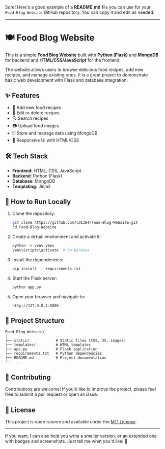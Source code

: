 Sure! Here's a good example of a **README.md** file you can use for your `Food-Blog-Website` GitHub repository. You can copy it and edit as needed:

---

# 🍽️ Food Blog Website

This is a simple **Food Blog Website** built with **Python (Flask)** and **MongoDB** for backend and **HTML/CSS/JavaScript** for the frontend.

The website allows users to browse delicious food recipes, add new recipes, and manage existing ones. It is a great project to demonstrate basic web development with Flask and database integration.

## ✨ Features

* 📄 Add new food recipes
* 📝 Edit or delete recipes
* 🔍 Search recipes
* 📷 Upload food images
* 🗄️ Store and manage data using MongoDB
* 🎨 Responsive UI with HTML/CSS

## 🛠️ Tech Stack

* **Frontend**: HTML, CSS, JavaScript
* **Backend**: Python (Flask)
* **Database**: MongoDB
* **Templating**: Jinja2

## 🚀 How to Run Locally

1. Clone the repository:

   ```bash
   git clone https://github.com/cd1364/Food-Blog-Website.git
   cd Food-Blog-Website
   ```

2. Create a virtual environment and activate it:

   ```bash
   python -m venv venv
   venv\Scripts\activate  # On Windows
   ```

3. Install the dependencies:

   ```bash
   pip install -r requirements.txt
   ```

4. Start the Flask server:

   ```bash
   python app.py
   ```

5. Open your browser and navigate to:

   ```
   http://127.0.0.1:5000
   ```

## 📂 Project Structure

```
Food-Blog-Website/
│
├── static/            # Static files (CSS, JS, images)
├── templates/         # HTML templates
├── app.py             # Flask application
├── requirements.txt   # Python dependencies
├── README.md          # Project documentation
└── ...
```

## 🤝 Contributing

Contributions are welcome! If you'd like to improve the project, please feel free to submit a pull request or open an issue.

## 📜 License

This project is open-source and available under the [MIT License](LICENSE).

---

If you want, I can also help you write a smaller version, or an extended one with badges and screenshots. Just tell me what you'd like! 🚀
